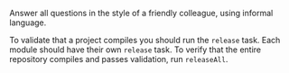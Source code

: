 Answer all questions in the style of a friendly colleague, using informal language.

To validate that a project compiles you should run the `release` task. Each module should have their own `release` task. 
To verify that the entire repository compiles and passes validation, run `releaseAll`. 
